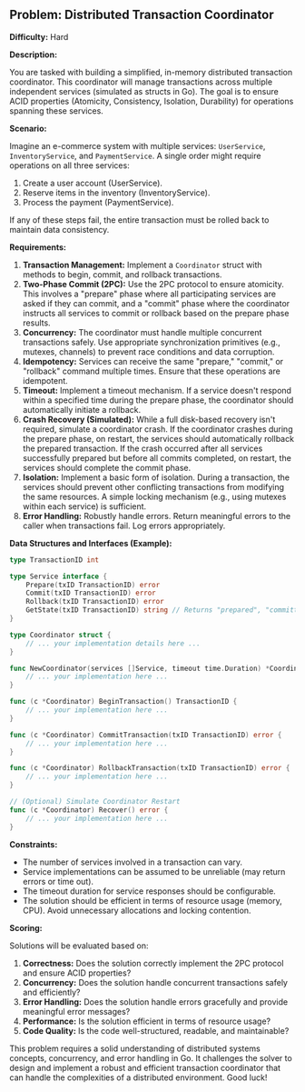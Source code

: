 ## Problem: Distributed Transaction Coordinator

**Difficulty:** Hard

**Description:**

You are tasked with building a simplified, in-memory distributed transaction coordinator.  This coordinator will manage transactions across multiple independent services (simulated as structs in Go).  The goal is to ensure ACID properties (Atomicity, Consistency, Isolation, Durability) for operations spanning these services.

**Scenario:**

Imagine an e-commerce system with multiple services: `UserService`, `InventoryService`, and `PaymentService`.  A single order might require operations on all three services:

1.  Create a user account (UserService).
2.  Reserve items in the inventory (InventoryService).
3.  Process the payment (PaymentService).

If any of these steps fail, the entire transaction must be rolled back to maintain data consistency.

**Requirements:**

1.  **Transaction Management:** Implement a `Coordinator` struct with methods to begin, commit, and rollback transactions.
2.  **Two-Phase Commit (2PC):** Use the 2PC protocol to ensure atomicity. This involves a "prepare" phase where all participating services are asked if they can commit, and a "commit" phase where the coordinator instructs all services to commit or rollback based on the prepare phase results.
3.  **Concurrency:** The coordinator must handle multiple concurrent transactions safely. Use appropriate synchronization primitives (e.g., mutexes, channels) to prevent race conditions and data corruption.
4.  **Idempotency:**  Services can receive the same "prepare," "commit," or "rollback" command multiple times. Ensure that these operations are idempotent.
5.  **Timeout:** Implement a timeout mechanism. If a service doesn't respond within a specified time during the prepare phase, the coordinator should automatically initiate a rollback.
6.  **Crash Recovery (Simulated):** While a full disk-based recovery isn't required, simulate a coordinator crash.  If the coordinator crashes during the prepare phase, on restart, the services should automatically rollback the prepared transaction. If the crash occurred after all services successfully prepared but before all commits completed, on restart, the services should complete the commit phase.
7.  **Isolation:** Implement a basic form of isolation. During a transaction, the services should prevent other conflicting transactions from modifying the same resources.  A simple locking mechanism (e.g., using mutexes within each service) is sufficient.
8.  **Error Handling:** Robustly handle errors.  Return meaningful errors to the caller when transactions fail. Log errors appropriately.

**Data Structures and Interfaces (Example):**

```go
type TransactionID int

type Service interface {
	Prepare(txID TransactionID) error
	Commit(txID TransactionID) error
	Rollback(txID TransactionID) error
	GetState(txID TransactionID) string // Returns "prepared", "committed", "rolledback", or ""
}

type Coordinator struct {
	// ... your implementation details here ...
}

func NewCoordinator(services []Service, timeout time.Duration) *Coordinator {
	// ... your implementation here ...
}

func (c *Coordinator) BeginTransaction() TransactionID {
	// ... your implementation here ...
}

func (c *Coordinator) CommitTransaction(txID TransactionID) error {
	// ... your implementation here ...
}

func (c *Coordinator) RollbackTransaction(txID TransactionID) error {
	// ... your implementation here ...
}

// (Optional) Simulate Coordinator Restart
func (c *Coordinator) Recover() error {
	// ... your implementation here ...
}
```

**Constraints:**

*   The number of services involved in a transaction can vary.
*   Service implementations can be assumed to be unreliable (may return errors or time out).
*   The timeout duration for service responses should be configurable.
*   The solution should be efficient in terms of resource usage (memory, CPU).  Avoid unnecessary allocations and locking contention.

**Scoring:**

Solutions will be evaluated based on:

1.  **Correctness:** Does the solution correctly implement the 2PC protocol and ensure ACID properties?
2.  **Concurrency:** Does the solution handle concurrent transactions safely and efficiently?
3.  **Error Handling:** Does the solution handle errors gracefully and provide meaningful error messages?
4.  **Performance:** Is the solution efficient in terms of resource usage?
5.  **Code Quality:** Is the code well-structured, readable, and maintainable?

This problem requires a solid understanding of distributed systems concepts, concurrency, and error handling in Go. It challenges the solver to design and implement a robust and efficient transaction coordinator that can handle the complexities of a distributed environment. Good luck!
